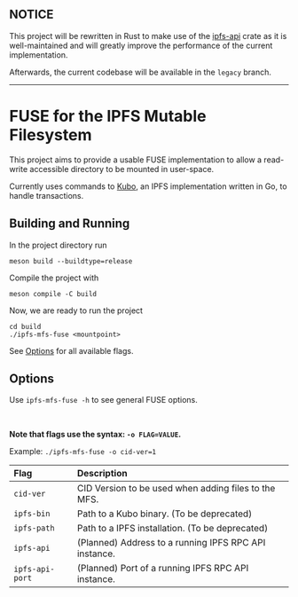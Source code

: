 ## NOTICE

This project will be rewritten in Rust to make use of the
[ipfs-api](https://crates.io/crates/ipfs-api) crate as it is well-maintained
and will greatly improve the performance of the current implementation.

Afterwards, the current codebase will be available in the `legacy` branch.

---

# FUSE for the IPFS Mutable Filesystem

This project aims to provide a usable FUSE implementation to allow a read-write
accessible directory to be mounted in user-space.

Currently uses commands to [Kubo](https://github.com/ipfs/kubo/), an IPFS
implementation written in Go, to handle transactions.

## Building and Running

In the project directory run

```
meson build --buildtype=release
```

Compile the project with

```
meson compile -C build
```

Now, we are ready to run the project

```
cd build
./ipfs-mfs-fuse <mountpoint>
```

See [Options](#Options) for all available flags.

## Options

Use `ipfs-mfs-fuse -h` to see general FUSE options.

<br>

**Note that flags use the syntax: `-o FLAG=VALUE`.**

Example: `./ipfs-mfs-fuse -o cid-ver=1`

| Flag            | Description                                           |
| :---            | :---                                                  |
| `cid-ver`       | CID Version to be used when adding files to the MFS.  |
| `ipfs-bin`      | Path to a Kubo binary.  (To be deprecated)            |
| `ipfs-path`     | Path to a IPFS installation.  (To be deprecated)      |
| `ipfs-api`      | (Planned) Address to a running IPFS RPC API instance. |
| `ipfs-api-port` | (Planned) Port of a running IPFS RPC API instance.    |
